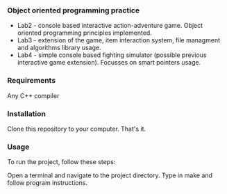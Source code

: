 ### Object oriented programming practice
- Lab2 - console based interactive action-adventure game. Object oriented programming principles implemented.
- Lab3 - extension of the game, item interaction system, file managment and algorithms library usage.
- Lab4 - simple console based fighting simulator (possible previous interactive game extension). Focusses on smart pointers usage.

### Requirements
Any C++ compiler

### Installation
Clone this repository to your computer.
That's it.

### Usage
To run the project, follow these steps:

Open a terminal and navigate to the project directory.
Type in make and follow program instructions.
